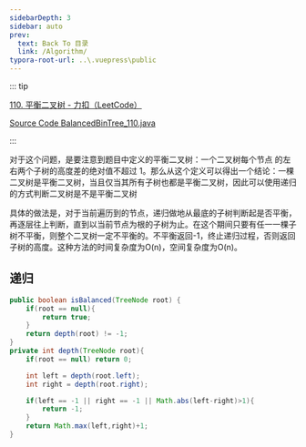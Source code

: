 ```yaml
---
sidebarDepth: 3
sidebar: auto
prev:
  text: Back To 目录
  link: /Algorithm/
typora-root-url: ..\.vuepress\public
---
```




::: tip

[110. 平衡二叉树 - 力扣（LeetCode）](https://leetcode.cn/problems/balanced-binary-tree/)

[Source Code BalancedBinTree_110.java ](https://github.com/Q10Viking/learncode/blob/main/algorithm/src/main/java/org/hzz/tree/BalancedBinTree_110.java)

:::

对于这个问题，是要注意到题目中定义的平衡二叉树：一个二叉树每个节点 的左右两个子树的高度差的绝对值不超过 1。那么从这个定义可以得出一个结论：一棵二叉树是平衡二叉树，当且仅当其所有子树也都是平衡二叉树，因此可以使用递归的方式判断二叉树是不是平衡二叉树

具体的做法是，对于当前遍历到的节点，递归做地从最底的子树判断起是否平衡，再逐层往上判断，直到以当前节点为根的子树为止。在这个期间只要有任一一棵子树不平衡，则整个二叉树一定不平衡的。不平衡返回-1，终止递归过程，否则返回子树的高度。这种方法的时间复杂度为O(n)，空间复杂度为O(n)。

## 递归

```java
public boolean isBalanced(TreeNode root) {
    if(root == null){
        return true;
    }
    return depth(root) != -1;
}
private int depth(TreeNode root){
    if(root == null) return 0;

    int left = depth(root.left);
    int right = depth(root.right);

    if(left == -1 || right == -1 || Math.abs(left-right)>1){
        return -1;
    }
    return Math.max(left,right)+1;
}
```



